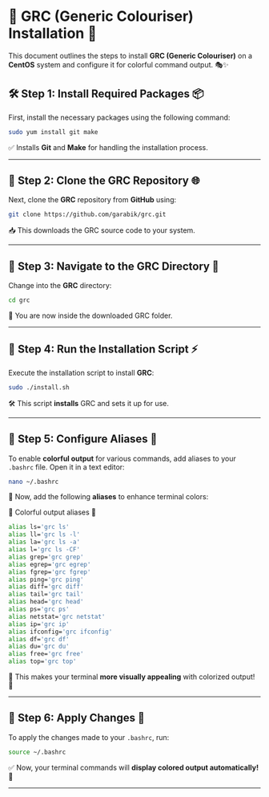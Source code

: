 
# 🎨 GRC (Generic Colouriser) Installation 🌈  

This document outlines the steps to install **GRC (Generic Colouriser)** on a **CentOS** system and configure it for colorful command output. 🎭✨  

## 🛠️ Step 1: Install Required Packages 📦  

First, install the necessary packages using the following command:  

```bash
sudo yum install git make
```
✅ Installs **Git** and **Make** for handling the installation process.  

---

## 🔄 Step 2: Clone the GRC Repository 🌐  

Next, clone the **GRC** repository from **GitHub** using:  

```bash
git clone https://github.com/garabik/grc.git
```
📥 This downloads the GRC source code to your system.  

---

## 📂 Step 3: Navigate to the GRC Directory 📁  

Change into the **GRC** directory:  

```bash
cd grc
```
📌 You are now inside the downloaded GRC folder.  

---

## 🚀 Step 4: Run the Installation Script ⚡  

Execute the installation script to install **GRC**:  

```bash
sudo ./install.sh
```
🛠️ This script **installs** GRC and sets it up for use.  

---

## 🎨 Step 5: Configure Aliases 🔧  

To enable **colorful output** for various commands, add aliases to your `.bashrc` file. Open it in a text editor:  

```bash
nano ~/.bashrc
```
📜 Now, add the following **aliases** to enhance terminal colors:  


🌈 Colorful output aliases 🎨

```bash
alias ls='grc ls'  
alias ll='grc ls -l'  
alias la='grc ls -a'  
alias l='grc ls -CF'  
alias grep='grc grep'  
alias egrep='grc egrep'  
alias fgrep='grc fgrep'  
alias ping='grc ping'  
alias diff='grc diff'  
alias tail='grc tail'  
alias head='grc head'  
alias ps='grc ps'  
alias netstat='grc netstat'  
alias ip='grc ip'  
alias ifconfig='grc ifconfig'  
alias df='grc df'  
alias du='grc du'  
alias free='grc free'  
alias top='grc top'  

```
🎨 This makes your terminal **more visually appealing** with colorized output! 🌟  

---

## 🔄 Step 6: Apply Changes 🚀  

To apply the changes made to your `.bashrc`, run:  

```bash
source ~/.bashrc
```
✅ Now, your terminal commands will **display colored output automatically!** 🌈  

---
